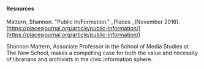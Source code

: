 #### Resources

Mattern, Shannon. "Public In/Formation." _Places _\(November 2016\). [https://placesjournal.org/article/public-information/](https://placesjournal.org/article/public-information/)

Shannon Mattern, Associate Professor in the School of Media Studies at The New School, makes a compelling case for both the value and necessity of librarians and archivists in the civic information sphere.





